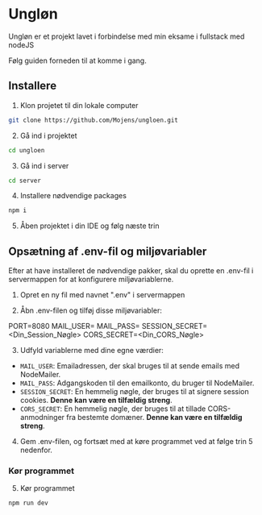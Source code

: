 # Ungløn

Ungløn er et projekt lavet i forbindelse med min eksame i fullstack med nodeJS

Følg guiden forneden til at komme i gang.

## Installere

1. Klon projetet til din lokale computer

```bash
git clone https://github.com/Mojens/ungloen.git
```
2. Gå ind i projektet

```bash
cd ungloen
```

3. Gå ind i server

```bash
cd server
```
4. Installere nødvendige packages

```bash
npm i
```
5. Åben projektet i din IDE og følg næste trin


## Opsætning af .env-fil og miljøvariabler

Efter at have installeret de nødvendige pakker, skal du oprette en .env-fil i servermappen for at konfigurere miljøvariablerne. 

1. Opret en ny fil med navnet ".env" i servermappen

2. Åbn .env-filen og tilføj disse miljøvariabler:
   
PORT=8080
MAIL_USER=<DinEmail>
MAIL_PASS=<DinEmailAdgangskode>
SESSION_SECRET=<Din_Session_Nøgle>
CORS_SECRET=<Din_CORS_Nøgle>

3. Udfyld variablerne med dine egne værdier:

- `MAIL_USER`: Emailadressen, der skal bruges til at sende emails med NodeMailer.
- `MAIL_PASS`: Adgangskoden til den emailkonto, du bruger til NodeMailer.
- `SESSION_SECRET`: En hemmelig nøgle, der bruges til at signere session cookies. <b>Denne kan være en tilfældig streng</b>.
- `CORS_SECRET`: En hemmelig nøgle, der bruges til at tillade CORS-anmodninger fra bestemte domæner. <b>Denne kan være en tilfældig streng</b>.

4. Gem .env-filen, og fortsæt med at køre programmet ved at følge trin 5 nedenfor.

### Kør programmet

5. Kør programmet

```bash
npm run dev
```
